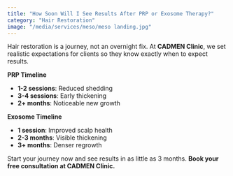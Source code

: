 ```yaml
---
title: "How Soon Will I See Results After PRP or Exosome Therapy?"
category: "Hair Restoration"
image: "/media/services/meso/meso landing.jpg"
---
```

Hair restoration is a journey, not an overnight fix. At **CADMEN Clinic**, we set realistic expectations for clients so they know exactly
when to expect results.

**PRP Timeline**

- **1-2 sessions**: Reduced shedding
- **3-4 sessions**: Early thickening
- **2+ months**: Noticeable new growth

**Exosome Timeline**

- **1 session**: Improved scalp health
- **2-3 months**: Visible thickening
- **3+ months**: Denser regrowth

Start your journey now and see results in as little as 3 months. **Book
your free consultation at CADMEN Clinic.**
